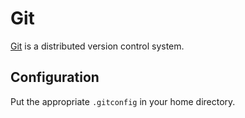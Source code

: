 # Git

[Git](https://git-scm.com/) is a distributed version control system.

## Configuration

Put the appropriate `.gitconfig` in your home directory.
